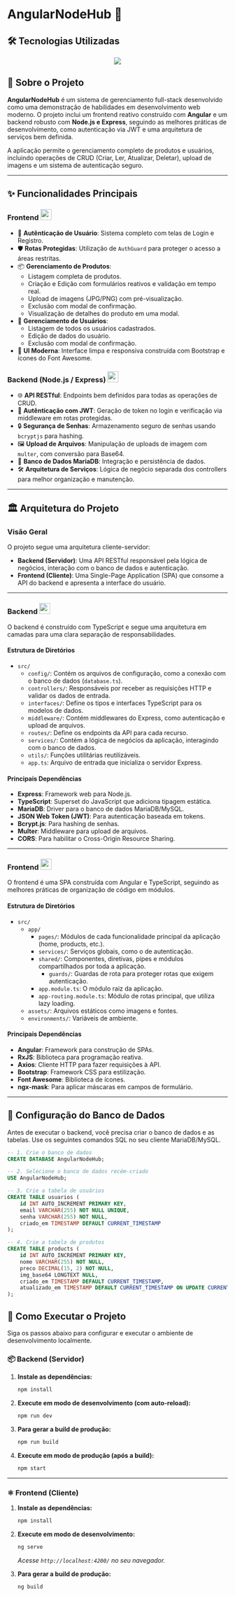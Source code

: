 # AngularNodeHub 🚀

## 🛠️ Tecnologias Utilizadas

<p align="center">
  <a href="https://skillicons.dev">
    <img src="https://skillicons.dev/icons?i=angular,ts,html,sass,bootstrap,nodejs,express,mysql,git,github,vscode,postman,npm" />
  </a>
</p>

## 📖 Sobre o Projeto

**AngularNodeHub** é um sistema de gerenciamento full-stack desenvolvido como uma demonstração de habilidades em desenvolvimento web moderno. O projeto inclui um frontend reativo construído com **Angular** e um backend robusto com **Node.js e Express**, seguindo as melhores práticas de desenvolvimento, como autenticação via JWT e uma arquitetura de serviços bem definida.

A aplicação permite o gerenciamento completo de produtos e usuários, incluindo operações de CRUD (Criar, Ler, Atualizar, Deletar), upload de imagens e um sistema de autenticação seguro.

---

## ✨ Funcionalidades Principais

### Frontend <img src="https://skillicons.dev/icons?i=angular" height="25" alt="angular"/>
* 🔐 **Autênticação de Usuário**: Sistema completo com telas de Login e Registro.
* 🛡️ **Rotas Protegidas**: Utilização de `AuthGuard` para proteger o acesso a áreas restritas.
* 📦 **Gerenciamento de Produtos**:
    * Listagem completa de produtos.
    * Criação e Edição com formulários reativos e validação em tempo real.
    * Upload de imagens (JPG/PNG) com pré-visualização.
    * Exclusão com modal de confirmação.
    * Visualização de detalhes do produto em uma modal.
* 👥 **Gerenciamento de Usuários**:
    * Listagem de todos os usuários cadastrados.
    * Edição de dados do usuário.
    * Exclusão com modal de confirmação.
* 💅 **UI Moderna**: Interface limpa e responsiva construída com Bootstrap e ícones do Font Awesome.

### Backend (Node.js / Express) <img src="https://skillicons.dev/icons?i=nodejs,express,ts" height="25" alt="nodejs, express, typescript"/>
* 🌐 **API RESTful**: Endpoints bem definidos para todas as operações de CRUD.
* 🔑 **Autênticação com JWT**: Geração de token no login e verificação via middleware em rotas protegidas.
* 🔒 **Segurança de Senhas**: Armazenamento seguro de senhas usando `bcryptjs` para hashing.
* 🖼️ **Upload de Arquivos**: Manipulação de uploads de imagem com `multer`, com conversão para Base64.
* 🐘 **Banco de Dados MariaDB**: Integração e persistência de dados.
* 🛠️ **Arquitetura de Serviços**: Lógica de negócio separada dos controllers para melhor organização e manutenção.

---
## 🏛️ Arquitetura do Projeto

### Visão Geral

O projeto segue uma arquitetura cliente-servidor:
* **Backend (Servidor)**: Uma API RESTful responsável pela lógica de negócios, interação com o banco de dados e autenticação.
* **Frontend (Cliente)**: Uma Single-Page Application (SPA) que consome a API do backend e apresenta a interface do usuário.

---

### Backend <img src="https://skillicons.dev/icons?i=nodejs,express,ts" height="25" alt="nodejs, express, typescript"/>

O backend é construído com TypeScript e segue uma arquitetura em camadas para uma clara separação de responsabilidades.

#### Estrutura de Diretórios
-   `src/`
    -   `config/`: Contém os arquivos de configuração, como a conexão com o banco de dados (`database.ts`).
    -   `controllers/`: Responsáveis por receber as requisições HTTP e validar os dados de entrada.
    -   `interfaces/`: Define os tipos e interfaces TypeScript para os modelos de dados.
    -   `middleware/`: Contém middlewares do Express, como autenticação e upload de arquivos.
    -   `routes/`: Define os endpoints da API para cada recurso.
    -   `services/`: Contém a lógica de negócios da aplicação, interagindo com o banco de dados.
    -   `utils/`: Funções utilitárias reutilizáveis.
    -   `app.ts`: Arquivo de entrada que inicializa o servidor Express.

#### Principais Dependências
-   **Express**: Framework web para Node.js.
-   **TypeScript**: Superset do JavaScript que adiciona tipagem estática.
-   **MariaDB**: Driver para o banco de dados MariaDB/MySQL.
-   **JSON Web Token (JWT)**: Para autenticação baseada em tokens.
-   **Bcrypt.js**: Para hashing de senhas.
-   **Multer**: Middleware para upload de arquivos.
-   **CORS**: Para habilitar o Cross-Origin Resource Sharing.

---

### Frontend <img src="https://skillicons.dev/icons?i=angular,ts" height="25" alt="angular, typescript"/>

O frontend é uma SPA construída com Angular e TypeScript, seguindo as melhores práticas de organização de código em módulos.

#### Estrutura de Diretórios
-   `src/`
    -   `app/`
        -   `pages/`: Módulos de cada funcionalidade principal da aplicação (home, products, etc.).
        -   `services/`: Serviços globais, como o de autenticação.
        -   `shared/`: Componentes, diretivas, pipes e módulos compartilhados por toda a aplicação.
            -   `guards/`: Guardas de rota para proteger rotas que exigem autenticação.
        -   `app.module.ts`: O módulo raiz da aplicação.
        -   `app-routing.module.ts`: Módulo de rotas principal, que utiliza lazy loading.
    -   `assets/`: Arquivos estáticos como imagens e fontes.
    -   `environments/`: Variáveis de ambiente.

#### Principais Dependências
-   **Angular**: Framework para construção de SPAs.
-   **RxJS**: Biblioteca para programação reativa.
-   **Axios**: Cliente HTTP para fazer requisições à API.
-   **Bootstrap**: Framework CSS para estilização.
-   **Font Awesome**: Biblioteca de ícones.
-   **ngx-mask**: Para aplicar máscaras em campos de formulário.

---

## 💾 Configuração do Banco de Dados

Antes de executar o backend, você precisa criar o banco de dados e as tabelas. Use os seguintes comandos SQL no seu cliente MariaDB/MySQL.

```sql
-- 1. Crie o banco de dados
CREATE DATABASE AngularNodeHub;

-- 2. Selecione o banco de dados recém-criado
USE AngularNodeHub;

-- 3. Crie a tabela de usuários
CREATE TABLE usuarios (
    id INT AUTO_INCREMENT PRIMARY KEY,
    email VARCHAR(255) NOT NULL UNIQUE,
    senha VARCHAR(255) NOT NULL,
    criado_em TIMESTAMP DEFAULT CURRENT_TIMESTAMP
);

-- 4. Crie a tabela de produtos
CREATE TABLE products (
    id INT AUTO_INCREMENT PRIMARY KEY,
    nome VARCHAR(255) NOT NULL,
    preco DECIMAL(15, 2) NOT NULL,
    img_base64 LONGTEXT NULL,
    criado_em TIMESTAMP DEFAULT CURRENT_TIMESTAMP,
    atualizado_em TIMESTAMP DEFAULT CURRENT_TIMESTAMP ON UPDATE CURRENT_TIMESTAMP
);
````

## 🚀 Como Executar o Projeto

Siga os passos abaixo para configurar e executar o ambiente de desenvolvimento localmente.

### 📦 Backend (Servidor)

1.  **Instale as dependências:**
    ```bash
    npm install
    ```

2.  **Execute em modo de desenvolvimento (com auto-reload):**
    ```bash
    npm run dev
    ```

3.  **Para gerar a build de produção:**
    ```bash
    npm run build
    ```

4.  **Execute em modo de produção (após a build):**
    ```bash
    npm start
    ```

---

### ⚛️ Frontend (Cliente)

1.  **Instale as dependências:**
    ```bash
    npm install
    ```

2.  **Execute em modo de desenvolvimento:**
    ```bash
    ng serve
    ```
    *Acesse `http://localhost:4200/` no seu navegador.*

3.  **Para gerar a build de produção:**
    ```bash
    ng build
    ```
